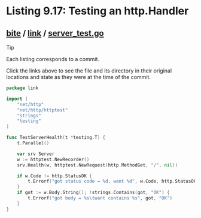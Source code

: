 # Listing 9.17: Testing an http.Handler

## [bite](https://github.com/inancgumus/gobyexample/blob/ce77c111fad17f4466a22d0fa05b7470d24d88f6/bite) / [link](https://github.com/inancgumus/gobyexample/blob/ce77c111fad17f4466a22d0fa05b7470d24d88f6/bite/link) / [server_test.go](https://github.com/inancgumus/gobyexample/blob/ce77c111fad17f4466a22d0fa05b7470d24d88f6/bite/link/server_test.go)

> [!TIP]
> Each listing corresponds to a commit.
>
> Click the links above to see the file and its directory in their original locations and state as they were at the time of the commit.

```go
package link

import (
	"net/http"
	"net/http/httptest"
	"strings"
	"testing"
)

func TestServerHealth(t *testing.T) {
	t.Parallel()

	var srv Server
	w := httptest.NewRecorder()
	srv.Health(w, httptest.NewRequest(http.MethodGet, "/", nil))

	if w.Code != http.StatusOK {
		t.Errorf("got status code = %d, want %d", w.Code, http.StatusOK)
	}
	if got := w.Body.String(); !strings.Contains(got, "OK") {
		t.Errorf("got body = %s\twant contains %s", got, "OK")
	}
}
```

